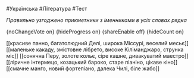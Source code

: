 #Українська #Література #Тест

*Правильно узгоджено прикметники з іменниками в усіх словах рядка*

{noChangeVote on}
{hideProgress on}
{shareEnable off}
{hideCount on}

[[красиве панно, багатолюдний Делі, широка Міссурі, веселий месьє]]
[[маленьке какаду, змістовне лібрето, високе Кіліманджаро, струнка міс]]
[[сонячна Перу, золоте кольє, сіре кашне, дивакуватий маестро]]
[[ліричне інтермецо, козацький бароко, старе піаніно, цікаве кіно]]
[[смачне манго, новий фортепіано, далека Чилі, біле жабо]]
